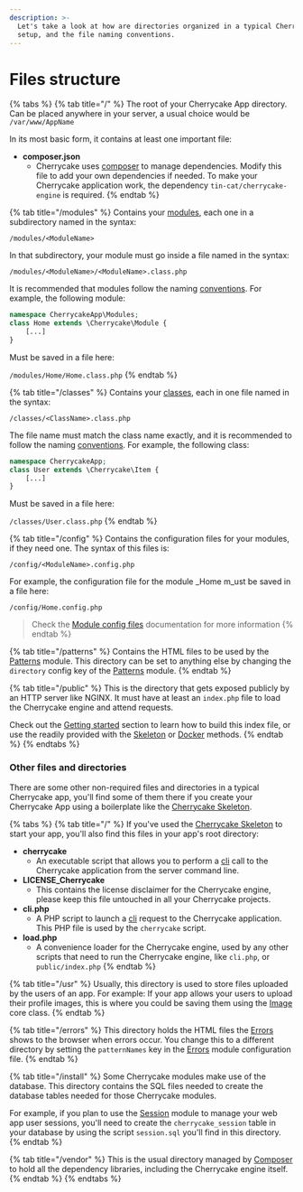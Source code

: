 ```yaml
---
description: >-
  Let's take a look at how are directories organized in a typical Cherrycake App
  setup, and the file naming conventions.
---
```


# Files structure

{% tabs %}
{% tab title="/" %}
The root of your Cherrycake App directory. Can be placed anywhere in your server, a usual choice would be `/var/www/AppName`

In its most basic form, it contains at least one important file:

* **composer.json**
  * Cherrycake uses [composer](https://getcomposer.org/) to manage dependencies. Modify this file to add your own dependencies if needed. To make your Cherrycake application work, the dependency `tin-cat/cherrycake-engine` is required.
{% endtab %}

{% tab title="/modules" %}
Contains your [modules](../modules.md), each one in a subdirectory named in the syntax:

`/modules/<ModuleName>`

In that subdirectory, your module must go inside a file named in the syntax:

`/modules/<ModuleName>/<ModuleName>.class.php`

It is recommended that modules follow the naming [conventions](../../conventions.md). For example, the following module:

```php
namespace CherrycakeApp\Modules;
class Home extends \Cherrycake\Module {
    [...]
}
```

Must be saved in a file here:

`/modules/Home/Home.class.php`
{% endtab %}

{% tab title="/classes" %}
Contains your [classes](../classes.md), each in one file named in the syntax:

`/classes/<ClassName>.class.php`

The file name must match the class name exactly, and it is recommended to follow the naming [conventions](../../conventions.md). For example, the following class:

```php
namespace CherrycakeApp;
class User extends \Cherrycake\Item {
    [...]
}
```

Must be saved in a file here:

`/classes/User.class.php`
{% endtab %}

{% tab title="/config" %}
Contains the configuration files for your modules, if they need one. The syntax of this files is:

`/config/<ModuleName>.config.php`

For example, the configuration file for the module _Home m_ust be saved in a file here:

`/config/Home.config.php`

> Check the [Module config files](../../guide/modules-guide.md#modules-config-file) documentation for more information
{% endtab %}

{% tab title="/patterns" %}
Contains the HTML files to be used by the [Patterns](../../reference/core-modules/patterns/) module. This directory can be set to anything else by changing the `directory` config key of the [Patterns](../../reference/core-modules/patterns/) module.
{% endtab %}

{% tab title="/public" %}
This is the directory that gets exposed publicly by an HTTP server like NGINX. It must have at least an `index.php` file to load the Cherrycake engine and attend requests.

Check out the [Getting started](../../guide/getting-started/) section to learn how to build this index file, or use the readily provided with the [Skeleton](../../guide/getting-started/skeleton.md) or [Docker](../../guide/getting-started/docker.md) methods.
{% endtab %}
{% endtabs %}

### Other files and directories

There are some other non-required files and directories in a typical Cherrycake app, you'll find some of them there if you create your Cherrycake App using a boilerplate like the [Cherrycake Skeleton](../../guide/getting-started/skeleton.md).

{% tabs %}
{% tab title="/" %}
If you've used the [Cherrycake Skeleton](../../guide/getting-started/skeleton.md) to start your app, you'll also find this files in your app's root directory:

* **cherrycake**
  * An executable script that allows you to perform a [cli](../../guide/cli.md) call to the Cherrycake application from the server command line.
* **LICENSE\_Cherrycake**
  * This contains the license disclaimer for the Cherrycake engine, please keep this file untouched in all your Cherrycake projects.
* **cli.php**
  * A PHP script to launch a [cli](../../guide/cli.md) request to the Cherrycake application. This PHP file is used by  the `cherrycake` script.
* **load.php**
  * A convenience loader for the Cherrycake engine, used by any other scripts that need to run the Cherrycake engine, like `cli.php`, or `public/index.php`
{% endtab %}

{% tab title="/usr" %}
Usually, this directory is used to store files uploaded by the users of an app. For example: If your app allows your users to upload their profile images, this is where you could be saving them using the [Image](../../reference/core-classes/image.md) core class.
{% endtab %}

{% tab title="/errors" %}
This directory holds the HTML files the [Errors](../../reference/core-modules/errors.md) shows to the browser when errors occur. You change this to a different directory by setting the `patternNames` key in the [Errors](../../reference/core-modules/errors.md) module configuration file.
{% endtab %}

{% tab title="/install" %}
Some Cherrycake modules make use of the database. This directory contains the SQL files needed to create the database tables needed for those Cherrycake modules.

For example, if you plan to use the [Session](../../reference/core-modules/session/) module to manage your web app user sessions, you'll need to create the `cherrycake_session` table in your database by using the script `session.sql` you'll find in this directory.
{% endtab %}

{% tab title="/vendor" %}
This is the usual directory managed by [Composer](https://getcomposer.org/) to hold all the dependency libraries, including the Cherrycake engine itself.
{% endtab %}
{% endtabs %}

